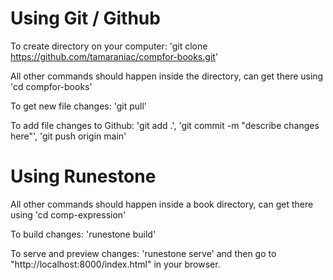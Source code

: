 # Using Git / Github

To create directory on your computer: 'git clone https://github.com/tamaraniac/compfor-books.git'

All other commands should happen inside the directory, can get there using 'cd compfor-books'

To get new file changes: 'git pull'

To add file changes to Github: 'git add .', 'git commit -m "describe changes here"', 'git push origin main'

# Using Runestone

All other commands should happen inside a book directory, can get there using 'cd comp-expression'

To build changes: 'runestone build'

To serve and preview changes: 'runestone serve' and then go to "http://localhost:8000/index.html" in your browser.
